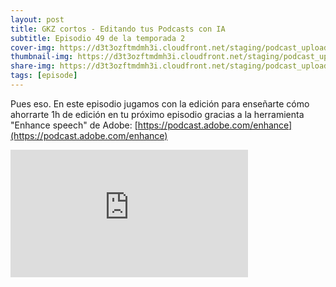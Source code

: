 ```yaml
---
layout: post
title: GKZ cortos - Editando tus Podcasts con IA
subtitle: Episodio 49 de la temporada 2
cover-img: https://d3t3ozftmdmh3i.cloudfront.net/staging/podcast_uploaded_episode/14743809/14743809-1691188572445-713871d5ca4b2.jpg
thumbnail-img: https://d3t3ozftmdmh3i.cloudfront.net/staging/podcast_uploaded_episode/14743809/14743809-1691188572445-713871d5ca4b2.jpg
share-img: https://d3t3ozftmdmh3i.cloudfront.net/staging/podcast_uploaded_episode/14743809/14743809-1691188572445-713871d5ca4b2.jpg
tags: [episode]
---
```


Pues eso. En este episodio jugamos con la edición para enseñarte cómo ahorrarte 1h de edición en tu próximo episodio gracias a la herramienta "Enhance speech" de Adobe: ⁠[https://podcast.adobe.com/enhance](https://podcast.adobe.com/enhance)
<iframe src='https://podcasters.spotify.com/pod/show/geekingzone/embed/episodes/GKZ-cortos---Editando-tus-Podcasts-con-IA-e27nee1' height='204px' width='380px' frameborder='0' scrolling='no'></iframe>